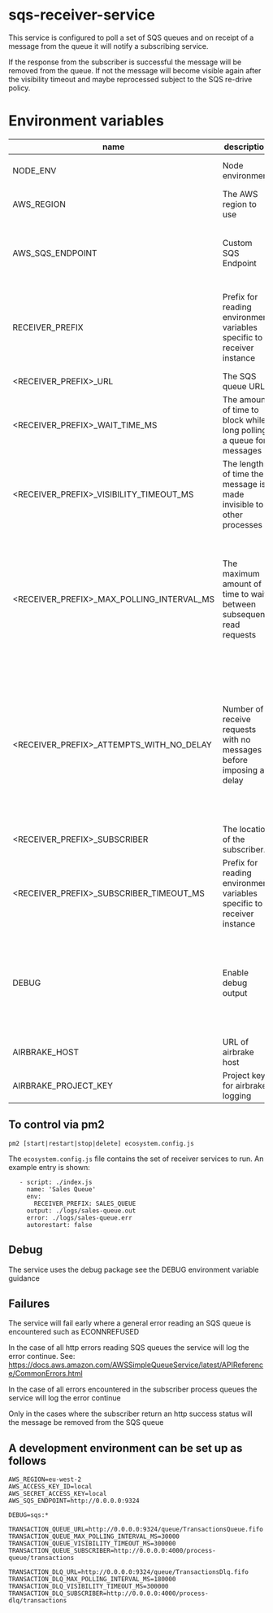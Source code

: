 # sqs-receiver-service

This service is configured to poll a set of SQS queues and on receipt of a message from the queue it will notify a subscribing service.

If the response from the subscriber is successful the message will be removed from the queue. If not the message will become visible again after the visibility timeout and maybe reprocessed subject to the SQS re-drive policy.

# Environment variables

| name                                       | description                                                              | required | default            | valid                                                                                           | notes                                                                                                                         |
| ------------------------------------------ | ------------------------------------------------------------------------ | :------: | ------------------ | ----------------------------------------------------------------------------------------------- | ----------------------------------------------------------------------------------------------------------------------------- |
| NODE_ENV                                   | Node environment                                                         |    no    |                    | development, test, production                                                                   |                                                                                                                               |
| AWS_REGION                                 | The AWS region to use                                                    |   yes    |                    | See [AWS Regions](https://docs.aws.amazon.com/general/latest/gr/rande.html#regional-endpoints)  |                                                                                                                               |
| AWS_SQS_ENDPOINT                           | Custom SQS Endpoint                                                      |    no    | Region specific    |                                                                                                 | Used to override the SQS service endpoint for local development                                                               |
| RECEIVER_PREFIX                            | Prefix for reading environment variables specific to a receiver instance |   yes    |                    |                                                                                                 | The prefix to use to retrieve further settings via the environment (see below)                                                |
| <RECEIVER_PREFIX>\_URL                     | The SQS queue URL                                                        |   yes    |                    |                                                                                                 |                                                                                                                               |
| <RECEIVER_PREFIX>\_WAIT_TIME_MS            | The amount of time to block while long polling a queue for messages      |    no    | 20000 (20 seconds) |                                                                                                 |                                                                                                                               |
| <RECEIVER_PREFIX>\_VISIBILITY_TIMEOUT_MS   | The length of time the message is made invisible to other processes      |   yes    |                    |                                                                                                 |                                                                                                                               |
| <RECEIVER_PREFIX>\_MAX_POLLING_INTERVAL_MS | The maximum amount of time to wait between subsequent read requests      |    no    | 300000 (5 minutes) |                                                                                                 | For each read request returning no messages, an exponential delay is calculated before reading again. This limits that delay. |
| <RECEIVER_PREFIX>\_ATTEMPTS_WITH_NO_DELAY  | Number of receive requests with no messages before imposing a delay      |    no    | 10                 |                                                                                                 | Receive message requests may return no messages even if there are messages waiting. Allow this many requests before delaying. |
| <RECEIVER_PREFIX>\_SUBSCRIBER              | The location of the subscriber.                                          |   yes    |                    |                                                                                                 |                                                                                                                               |
| <RECEIVER_PREFIX>\_SUBSCRIBER_TIMEOUT_MS   | Prefix for reading environment variables specific to a receiver instance |    no    | 180000 (3m)        |                                                                                                 |                                                                                                                               |
| DEBUG                                      | Enable debug output                                                      |    no    |                    | sqs:\*, sqs:receiver, sqs:read-queue, sqs:process-message, sqs:delete-messages, sqs:queue-stats | Enables debug output for the given category, accepts wildcards                                                                |
| AIRBRAKE_HOST                              | URL of airbrake host                                                     |    no    |                    |                                                                                                 |                                                                                                                               |
| AIRBRAKE_PROJECT_KEY                       | Project key for airbrake logging                                         |    no    |                    |                                                                                                 |                                                                                                                               |

## To control via pm2

`pm2 [start|restart|stop|delete] ecosystem.config.js`

The `ecosystem.config.js` file contains the set of receiver services to run. An example entry is shown:

```apps:
   - script: ./index.js
     name: 'Sales Queue'
     env:
       RECEIVER_PREFIX: SALES_QUEUE
     output: ./logs/sales-queue.out
     error: ./logs/sales-queue.err
     autorestart: false
```

## Debug

The service uses the debug package see the DEBUG environment variable guidance

## Failures

The service will fail early where a general error reading an SQS queue is encountered such as ECONNREFUSED

In the case of all http errors reading SQS queues the service will log the error continue.
See: https://docs.aws.amazon.com/AWSSimpleQueueService/latest/APIReference/CommonErrors.html

In the case of all errors encountered in the subscriber process queues the service will log the error continue

Only in the cases where the subscriber return an http success status will the message be removed from the SQS queue

## A development environment can be set up as follows

```
AWS_REGION=eu-west-2
AWS_ACCESS_KEY_ID=local
AWS_SECRET_ACCESS_KEY=local
AWS_SQS_ENDPOINT=http://0.0.0.0:9324

DEBUG=sqs:*

TRANSACTION_QUEUE_URL=http://0.0.0.0:9324/queue/TransactionsQueue.fifo
TRANSACTION_QUEUE_MAX_POLLING_INTERVAL_MS=30000
TRANSACTION_QUEUE_VISIBILITY_TIMEOUT_MS=300000
TRANSACTION_QUEUE_SUBSCRIBER=http://0.0.0.0:4000/process-queue/transactions

TRANSACTION_DLQ_URL=http://0.0.0.0:9324/queue/TransactionsDlq.fifo
TRANSACTION_DLQ_MAX_POLLING_INTERVAL_MS=180000
TRANSACTION_DLQ_VISIBILITY_TIMEOUT_MS=300000
TRANSACTION_DLQ_SUBSCRIBER=http://0.0.0.0:4000/process-dlq/transactions
```
